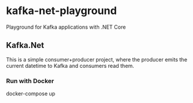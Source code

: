 # kafka-net-playground
Playground for Kafka applications with .NET Core

## Kafka.Net
This is a simple consumer+producer project, where the producer emits the current datetime to Kafka and consumers read them.

### Run with Docker
docker-compose up
